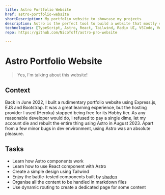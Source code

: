 ```yaml
---
title: Astro Portfolio Website
href: astro-portfolio-website
shortDescription: My portfolio website to showcase my projects 
description: Astro is the perfect tool to build a website that mostly serves static content. I used it to build this portfolio website.
technologies: [TypeScript, Astro, React, Tailwind, Radix UI, VSCode, Vercel, pnpm]
repo: https://github.com/NicoToff/astro-pro-website

---
```


# Astro Portfolio Website

> Yes, I'm talking about this website!

## Context

Back in June 2022, I built a rudimentary portfolio website using Express.js, EJS and Bootstrap. It was a great learning experience, but the hosting provider I used (Heroku) stopped being free for its Hobby tier. As any reasonable developer would do, I refused to pay a single dime, let my account die and rebuilt the entire thing using Astro in August 2023. Apart from a few minor bugs in dev environment, using Astro was an absolute pleasure.

## Tasks

- Learn how Astro components work
- Learn how to use React component with Astro
- Create a simple design using Tailwind
- Enjoy the battle-tested components built by [shadcn](https://ui.shadcn.com/)
- Organise all the content to be handled in markdown files
- Use dynamic routing to create a dedicated page for some content

